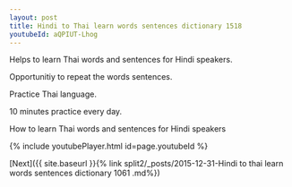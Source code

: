 ```yaml
---
layout: post
title: Hindi to Thai learn words sentences dictionary 1518 
youtubeId: aQPIUT-Lhog
---
```

 
 
Helps to learn Thai words and sentences for Hindi speakers.

Opportunitiy to repeat the words sentences. 

Practice Thai language. 
 
10 minutes practice every day. 
 
How to learn Thai words and sentences for Hindi speakers 
 
{% include youtubePlayer.html id=page.youtubeId %}
 
 
[Next]({{ site.baseurl }}{% link  split2/_posts/2015-12-31-Hindi to thai learn words sentences dictionary 1061 .md%})
 
